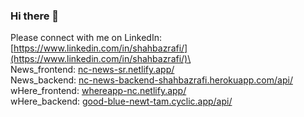 ### Hi there 👋
Please connect with me on LinkedIn: [https://www.linkedin.com/in/shahbazrafi/](https://www.linkedin.com/in/shahbazrafi/)\
\
News_frontend: [nc-news-sr.netlify.app/](https://nc-news-sr.netlify.app/)\
News_backend: [nc-news-backend-shahbazrafi.herokuapp.com/api/](https://nc-news-backend-shahbazrafi.herokuapp.com/api/)\
wHere_frontend: [whereapp-nc.netlify.app/](https://whereapp-nc.netlify.app/)\
wHere_backend: [good-blue-newt-tam.cyclic.app/api/](https://good-blue-newt-tam.cyclic.app/api/)

<!--
**shahbazrafi/shahbazrafi** is a ✨ _special_ ✨ repository because its `README.md` (this file) appears on your GitHub profile.

Here are some ideas to get you started:

- 🔭 I’m currently working on ...
- 🌱 I’m currently learning ...
- 👯 I’m looking to collaborate on ...
- 🤔 I’m looking for help with ...
- 💬 Ask me about ...
- 📫 How to reach me: ...
- 😄 Pronouns: ...
- ⚡ Fun fact: ...
-->
